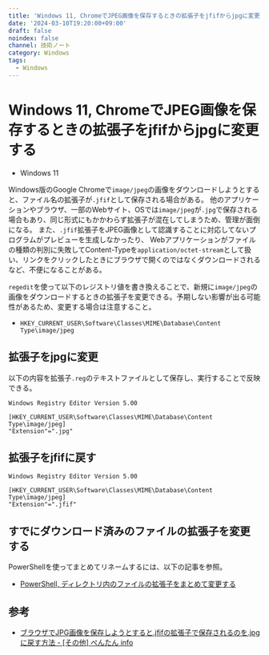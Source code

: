 ```yaml
---
title: 'Windows 11, ChromeでJPEG画像を保存するときの拡張子をjfifからjpgに変更する'
date: '2024-03-10T19:20:00+09:00'
draft: false
noindex: false
channel: 技術ノート
category: Windows
tags:
  - Windows
---
```

# Windows 11, ChromeでJPEG画像を保存するときの拡張子をjfifからjpgに変更する

- Windows 11

Windows版のGoogle Chromeで`image/jpeg`の画像をダウンロードしようとすると、ファイル名の拡張子が`.jfif`として保存される場合がある。
他のアプリケーションやブラウザ、一部のWebサイト、OSでは`image/jpeg`が`.jpg`で保存される場合もあり、同じ形式にもかかわらず拡張子が混在してしまうため、管理が面倒になる。
また、`.jfif`拡張子をJPEG画像として認識することに対応してないプログラムがプレビューを生成しなかったり、
Webアプリケーションがファイルの種類の判別に失敗してContent-Typeを`application/octet-stream`として扱い、リンクをクリックしたときにブラウザで開くのではなくダウンロードされるなど、不便になることがある。

`regedit`を使って以下のレジストリ値を書き換えることで、新規に`image/jpeg`の画像をダウンロードするときの拡張子を変更できる。予期しない影響が出る可能性があるため、変更する場合は注意すること。

- `HKEY_CURRENT_USER\Software\Classes\MIME\Database\Content Type\image/jpeg`

## 拡張子をjpgに変更

以下の内容を拡張子`.reg`のテキストファイルとして保存し、実行することで反映できる。

```reg
Windows Registry Editor Version 5.00

[HKEY_CURRENT_USER\Software\Classes\MIME\Database\Content Type\image/jpeg]
"Extension"=".jpg"
```

## 拡張子をjfifに戻す

```reg
Windows Registry Editor Version 5.00

[HKEY_CURRENT_USER\Software\Classes\MIME\Database\Content Type\image/jpeg]
"Extension"=".jfif"
```

## すでにダウンロード済みのファイルの拡張子を変更する

PowerShellを使ってまとめてリネームするには、以下の記事を参照。

- [PowerShell, ディレクトリ内のファイルの拡張子をまとめて変更する](https://blog.aoirint.com/entry/2024/powershell_change_file_extension_in_a_directory/)

## 参考

- [ブラウザでJPG画像を保存しようとすると.jfifの拡張子で保存されるのを.jpgに戻す方法 - [その他] ぺんたん info](https://pentan.info/program/jfif2jpg.html)
